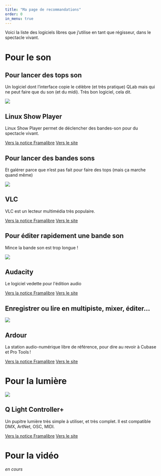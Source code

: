 ```yaml
---
title: "Ma page de recommandations"
order: 0
in_menu: true
---
```

Voici la liste des logiciels libres que j’utilise en tant que régisseur, dans le spectacle vivant.

# Pour le son
## Pour lancer des tops son
Un logiciel dont l’interface copie le célèbre (et très pratique) QLab mais qui ne peut faire que du son (et du midi). Très bon logiciel, cela dit.

  <article class="framalibre-notice">
    <div>
      <img src="https://framalibre.org/images/logo/Linux%20Show%20Player.png">
    </div>
    <div>
      <h2>Linux Show Player</h2>
      <p>Linux Show Player permet de déclencher des bandes-son pour du spectacle vivant.</p>
      <div>
        <a href="https://framalibre.org/notices/linux-show-player.html">Vers la notice Framalibre</a>
        <a href="https://linux-show-player.org/">Vers le site</a>
      </div>
    </div>
  </article>

## Pour lancer des bandes sons
Et galérer parce que n’est pas fait pour faire des tops (mais ça marche quand même)

  <article class="framalibre-notice">
    <div>
      <img src="https://framalibre.org/images/logo/VLC.png">
    </div>
    <div>
      <h2>VLC</h2>
      <p>VLC est un lecteur multimédia très populaire.</p>
      <div>
        <a href="https://framalibre.org/notices/vlc.html">Vers la notice Framalibre</a>
        <a href="https://www.videolan.org/vlc/">Vers le site</a>
      </div>
    </div>
  </article>

## Pour éditer rapidement une bande son
Mince la bande son est trop longue !

  <article class="framalibre-notice">
    <div>
      <img src="https://framalibre.org/images/logo/Audacity.png">
    </div>
    <div>
      <h2>Audacity</h2>
      <p>Le logiciel vedette pour l'édition audio</p>
      <div>
        <a href="https://framalibre.org/notices/audacity.html">Vers la notice Framalibre</a>
        <a href="https://www.audacityteam.org">Vers le site</a>
      </div>
    </div>
  </article>

## Enregistrer ou lire en multipiste, mixer, éditer…

  <article class="framalibre-notice">
    <div>
      <img src="https://framalibre.org/images/logo/Ardour.png">
    </div>
    <div>
      <h2>Ardour</h2>
      <p>La station audio-numérique libre de référence, pour dire au revoir à Cubase et Pro Tools !</p>
      <div>
        <a href="https://framalibre.org/notices/ardour.html">Vers la notice Framalibre</a>
        <a href="https://ardour.org/">Vers le site</a>
      </div>
    </div>
  </article>

# Pour la lumière

  <article class="framalibre-notice">
    <div>
      <img src="https://framalibre.org/images/logo/Q%20Light%20Controller+.png">
    </div>
    <div>
      <h2>Q Light Controller+</h2>
      <p>Un pupitre lumière très simple à utiliser, et très complet. Il est compatible DMX, ArtNet, OSC, MIDI.</p>
      <div>
        <a href="https://framalibre.org/notices/q-light-controller.html">Vers la notice Framalibre</a>
        <a href="https://www.qlcplus.org/">Vers le site</a>
      </div>
    </div>
  </article>


# Pour la vidéo
*en cours* 